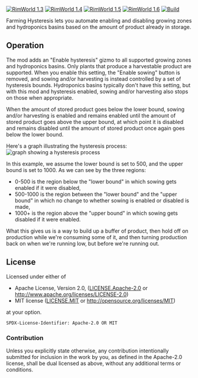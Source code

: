[![RimWorld 1.3](https://img.shields.io/badge/RimWorld-1.3-brightgreen.svg)](http://rimworldgame.com/) [![RimWorld 1.4](https://img.shields.io/badge/RimWorld-1.4-brightgreen.svg)](http://rimworldgame.com/) [![RimWorld 1.5](https://img.shields.io/badge/RimWorld-1.5-brightgreen.svg)](http://rimworldgame.com/) [![RimWorld 1.6](https://img.shields.io/badge/RimWorld-1.6-brightgreen.svg)](http://rimworldgame.com/) [![Build](https://github.com/ilyvion/farming-hysteresis/actions/workflows/ci.yml/badge.svg)](https://github.com/ilyvion/farming-hysteresis/actions/workflows/ci.yml)

Farming Hysteresis lets you automate enabling and disabling growing zones and hydroponics basins based on the amount of product already in storage.

## Operation

The mod adds an "Enable hysteresis" gizmo to all supported growing zones and hydroponics basins. Only plants that produce a harvestable product are supported. When you enable this setting, the "Enable sowing" button is removed, and sowing and/or harvesting is instead controlled by a set of hysteresis bounds. Hydroponics basins typically don't have this setting, but with this mod and hysteresis enabled, sowing and/or harvesting also stops on those when appropriate.

When the amount of stored product goes below the lower bound, sowing and/or harvesting is enabled and remains enabled until the amount of stored product goes above the upper bound, at which point it is disabled and remains disabled until the amount of stored product once again goes below the lower bound.

Here's a graph illustrating the hysteresis process:
![graph showing a hysteresis process](https://user-images.githubusercontent.com/767490/210202973-3642db8c-9558-40e4-8c25-82e34a7821dd.png)

<!-- From: https://www.canva.com/design/DAFWfzZWia4/xychZn8doj014b2Hc99_dQ/edit?category=tADWs7A4Dr8 -->

In this example, we assume the lower bound is set to 500, and the upper bound is set to 1000. As we can see by the three regions:

-   0-500 is the region below the "lower bound" in which sowing gets enabled if it were disabled,
-   500-1000 is the region between the "lower bound" and the "upper bound" in which no change to whether sowing is enabled or disabled is made,
-   1000+ is the region above the "upper bound" in which sowing gets disabled if it were enabled.

What this gives us is a way to build up a buffer of product, then hold off on production while we're consuming some of it, and then turning production back on when we're running low, but before we're running out.

## License

Licensed under either of

-   Apache License, Version 2.0, ([LICENSE.Apache-2.0](LICENSE.Apache-2.0) or http://www.apache.org/licenses/LICENSE-2.0)
-   MIT license ([LICENSE.MIT](LICENSE.MIT) or http://opensource.org/licenses/MIT)

at your option.

`SPDX-License-Identifier: Apache-2.0 OR MIT`

### Contribution

Unless you explicitly state otherwise, any contribution intentionally submitted
for inclusion in the work by you, as defined in the Apache-2.0 license, shall be
dual licensed as above, without any additional terms or conditions.
